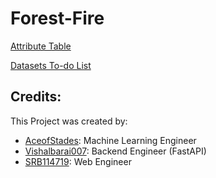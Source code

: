 # Forest-Fire

[Attribute Table](./Model/notes.md)

[Datasets To-do List](Model/notes-data.md)


## Credits:

This Project was created by:
- [AceofStades](https://github.com/AceofStades): Machine Learning Engineer
- [Vishalbarai007](https://github.com/vishalbarai007): Backend Engineer (FastAPI)
- [SRB114719](https://github.com/SRB114719): Web Engineer
